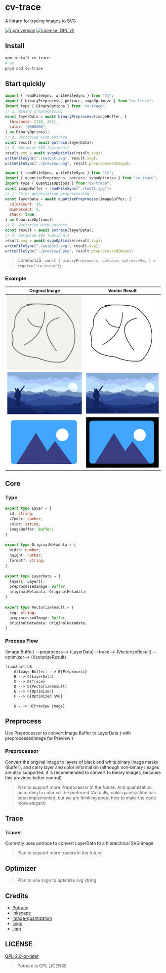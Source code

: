 # cv-trace

A library for tracing images to SVG

[![npm version](https://badge.fury.io/js/cv-trace.svg)](https://badge.fury.io/js/cv-trace)
[![License: GPL v2](https://img.shields.io/badge/License-GPL%20v2-blue.svg)](https://www.gnu.org/licenses/old-licenses/gpl-2.0.en.html)

## Install

```bash
npm install cv-trace
# or
pnpm add cv-trace
```

## Start quickly

```javascript
import { readFileSync, writeFileSync } from "fs";
import { binaryPreprocess, potrace, svgoOptimize } from "cv-trace";
import type { BinaryOptions } from "cv-trace";
// 1. Binary preprocessing
const layerData = await binaryPreprocess(imageBuffer, {
  threshold: [128, 255],
  color: "#000000",
} as BinaryOptions);
// 2. Vectorize with potrace
const result = await potrace(layerData);
// 3. Optimize SVG (optional)
result.svg = await svgoOptimize(result.svg);
writeFileSync("./output.svg", result.svg);
writeFileSync("./preview.png", result.preprocessedImage);
```

```javascript
import { readFileSync, writeFileSync } from "fs";
import { quantizePreprocess, potrace, svgoOptimize } from "cv-trace";
import type { QuantizeOptions } from "cv-trace";
const imageBuffer = readFileSync("./test1.jpg");
// 1. Color quantization preprocessing  
const layerData = await quantizePreprocess(imageBuffer, {
  colorCount: 16,
  minPercent: 0,
  stack: true,
} as QuantizeOptions);
// 2. Vectorize with potrace
const result = await potrace(layerData);
// 3. Optimize SVG (optional)
result.svg = await svgoOptimize(result.svg);
writeFileSync("./output1.svg", result.svg);
writeFileSync("./preview1.png", result.preprocessedImage);
```

> CommonJS : `const { binaryPreprocess, potrace, optimizeSvg } = require("cv-trace");`

### Example

|        Original Image        |          Vector Result           |
| :--------------------------: | :------------------------------: |
|  ![test.jpg](doce/image/icon.jpg)  |  ![output.svg](doce/image/icon.svg)  |
| ![test1.jpg](examples/test1.jpg) | ![output1.svg](examples/output1.svg) |
| ![photos.png](doce/image/photos.png) | ![output1.svg](doce/image/photos-stack.svg) |

## Core

### Type

```ts
export type Layer = {
  id: string;
  zIndex: number;
  color: string;
  imageBuffer: Buffer;
}

export type OriginalMetadata = {
  width: number;
  height: number;
  format?: string;
}

export type LayerData = {
  layers: Layer[];
  preprocessedImage: Buffer;
  originalMetadata: OriginalMetadata;
}

export type VectorizeResult = {
  svg: string;
  preprocessedImage: Buffer;
  originalMetadata: OriginalMetadata;
}
```

### Process Flow

(Image Buffer) --preprocess--> (LayerData) --trace--> (VectorizeResult) --
optimizer--> (VectorizeResult)

```mermaid
flowchart LR
    A[Image Buffer] --> B{Preprocess}
    B --> C[LayerData]
    C --> D{Trace}
    D --> E[VectorizeResult]
    E --> F{Optimizer}
    F --> G[Optimized SVG]

    B -.-> H[Preview Image]
```

## Preprocess

Use Preprocessor to convert Image Buffer to LayerData ( with preprocessedImage for Preview )

### Preprocessor

Convert the original image to layers of black and white binary image masks (Buffer), and carry layer and color information (although non-binary images are also supported, it is recommended to convert to binary images, because this provides better control)

> Plan to support more Preprocessor in the future. And quantization according to color will be preferred (Actually, color quantization has been implemented, but we are thinking about how to make the code more elegant)

## Trace

### Tracer

Currently uses potrace to convert LayerData to a hierarchical SVG image

> Plan to support more tracers in the future

## Optimizer

> Plan to use svgo to optimize svg string

## Credits

- [Potrace](http://potrace.sourceforge.net/)
- [inkscape](https://inkscape.org/)
- [image-quantization](https://github.com/ibezkrovnyi/image-quantization)
- [svgo](https://github.com/svg/svgo)
- [jimp](https://github.com/jimp-dev/jimp)

## LICENSE

[GPL-2.0-or-later](LICENSE)

> Potrace is GPL LICENSE

